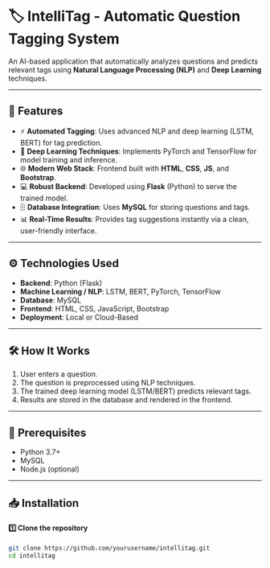 
# 🏷️ IntelliTag - Automatic Question Tagging System

An AI-based application that automatically analyzes questions and predicts relevant tags using **Natural Language Processing (NLP)** and **Deep Learning** techniques.

---

## 🚀 Features
- ⚡ **Automated Tagging**: Uses advanced NLP and deep learning (LSTM, BERT) for tag prediction.
- 🧠 **Deep Learning Techniques**: Implements PyTorch and TensorFlow for model training and inference.
- 🌐 **Modern Web Stack**: Frontend built with **HTML**, **CSS**, **JS**, and **Bootstrap**.
- 💻 **Robust Backend**: Developed using **Flask** (Python) to serve the trained model.
- 🗄️ **Database Integration**: Uses **MySQL** for storing questions and tags.
- 📊 **Real-Time Results**: Provides tag suggestions instantly via a clean, user-friendly interface.

---

## ⚙️ Technologies Used
- **Backend**: Python (Flask)  
- **Machine Learning / NLP**: LSTM, BERT, PyTorch, TensorFlow  
- **Database**: MySQL  
- **Frontend**: HTML, CSS, JavaScript, Bootstrap  
- **Deployment**: Local or Cloud-Based  

---

## 🛠️ How It Works
1. User enters a question.  
2. The question is preprocessed using NLP techniques.  
3. The trained deep learning model (LSTM/BERT) predicts relevant tags.  
4. Results are stored in the database and rendered in the frontend.  

---

## 🐍 Prerequisites
- Python 3.7+
- MySQL
- Node.js (optional)

---

## 📥 Installation

#### 1️⃣ Clone the repository
```bash
git clone https://github.com/yourusername/intellitag.git
cd intellitag
